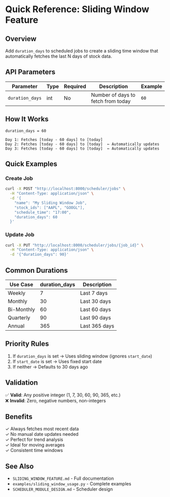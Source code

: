 # Quick Reference: Sliding Window Feature

## Overview
Add `duration_days` to scheduled jobs to create a sliding time window that automatically fetches the last N days of stock data.

## API Parameters

| Parameter | Type | Required | Description | Example |
|-----------|------|----------|-------------|---------|
| `duration_days` | int | No | Number of days to fetch from today | `60` |

## How It Works

```
duration_days = 60

Day 1: Fetches [today - 60 days] to [today]
Day 2: Fetches [today - 60 days] to [today]  ← Automatically updates
Day 3: Fetches [today - 60 days] to [today]  ← Automatically updates
```

## Quick Examples

### Create Job
```bash
curl -X POST "http://localhost:8000/scheduler/jobs" \
  -H "Content-Type: application/json" \
  -d '{
    "name": "My Sliding Window Job",
    "stock_ids": ["AAPL", "GOOGL"],
    "schedule_time": "17:00",
    "duration_days": 60
  }'
```

### Update Job
```bash
curl -X PUT "http://localhost:8000/scheduler/jobs/{job_id}" \
  -H "Content-Type: application/json" \
  -d '{"duration_days": 90}'
```

## Common Durations

| Use Case | duration_days | Description |
|----------|--------------|-------------|
| Weekly | 7 | Last 7 days |
| Monthly | 30 | Last 30 days |
| Bi-Monthly | 60 | Last 60 days |
| Quarterly | 90 | Last 90 days |
| Annual | 365 | Last 365 days |

## Priority Rules

1. If `duration_days` is set → Uses sliding window (ignores `start_date`)
2. If `start_date` is set → Uses fixed start date
3. If neither → Defaults to 30 days ago

## Validation

✅ **Valid**: Any positive integer (1, 7, 30, 60, 90, 365, etc.)  
❌ **Invalid**: Zero, negative numbers, non-integers

## Benefits

✓ Always fetches most recent data  
✓ No manual date updates needed  
✓ Perfect for trend analysis  
✓ Ideal for moving averages  
✓ Consistent time windows  

## See Also

- `SLIDING_WINDOW_FEATURE.md` - Full documentation
- `examples/sliding_window_usage.py` - Complete examples
- `SCHEDULER_MODULE_DESIGN.md` - Scheduler design
